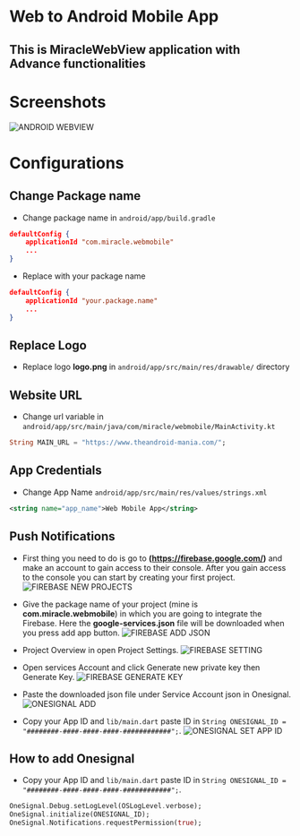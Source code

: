 # Web to Android Mobile App

## This is MiracleWebView application with Advance functionalities

# Screenshots
![ANDROID WEBVIEW](https://imgur.com/5Ngr8E7.jpeg)

# Configurations

## Change Package name

- Change package name in  ```android/app/build.gradle```

```json
defaultConfig {
    applicationId "com.miracle.webmobile"
    ...
}
```

- Replace with your package name

```json
defaultConfig {
    applicationId "your.package.name"
    ...
}
```

## Replace Logo
- Replace logo **logo.png** in ```android/app/src/main/res/drawable/``` directory

## Website URL
- Change url variable in ```android/app/src/main/java/com/miracle/webmobile/MainActivity.kt```
```dart
String MAIN_URL = "https://www.theandroid-mania.com/";
```

## App Credentials
- Change App Name  ```android/app/src/main/res/values/strings.xml```
```xml
<string name="app_name">Web Mobile App</string>
```

## Push Notifications

- First thing you need to do is go to **(https://firebase.google.com/)** and make an account to gain access to their console. After you gain access to the console you can start by creating your first project.
  ![FIREBASE NEW PROJECTS](https://imgur.com/SwpWqod.png)

- Give the package name of your project (mine is **com.miracle.webmobile**) in which you are going to integrate the Firebase. Here the **google-services.json** file will be downloaded when you press add app button.
  ![FIREBASE ADD JSON](https://imgur.com/yycT5G4.png)

- Project Overview in open Project Settings.
  ![FIREBASE SETTING](https://imgur.com/WMSSdPg.png)

- Open services Account and click Generate new private key then Generate Key.
  ![FIREBASE GENERATE KEY](https://imgur.com/oGCuvoh.png)

- Paste the downloaded json file under Service Account json in Onesignal.
  ![ONESIGNAL ADD](https://imgur.com/pENV0Ux.png)

- Copy your App ID and `lib/main.dart` paste ID in `String ONESIGNAL_ID = "########-####-####-####-############";`.
  ![ONESIGNAL SET APP ID](https://imgur.com/LRhKDlm.png)

## How to add Onesignal
- Copy your App ID and `lib/main.dart` paste ID in `String ONESIGNAL_ID = "########-####-####-####-############";`.
```dart
OneSignal.Debug.setLogLevel(OSLogLevel.verbose);
OneSignal.initialize(ONESIGNAL_ID);
OneSignal.Notifications.requestPermission(true);
```
